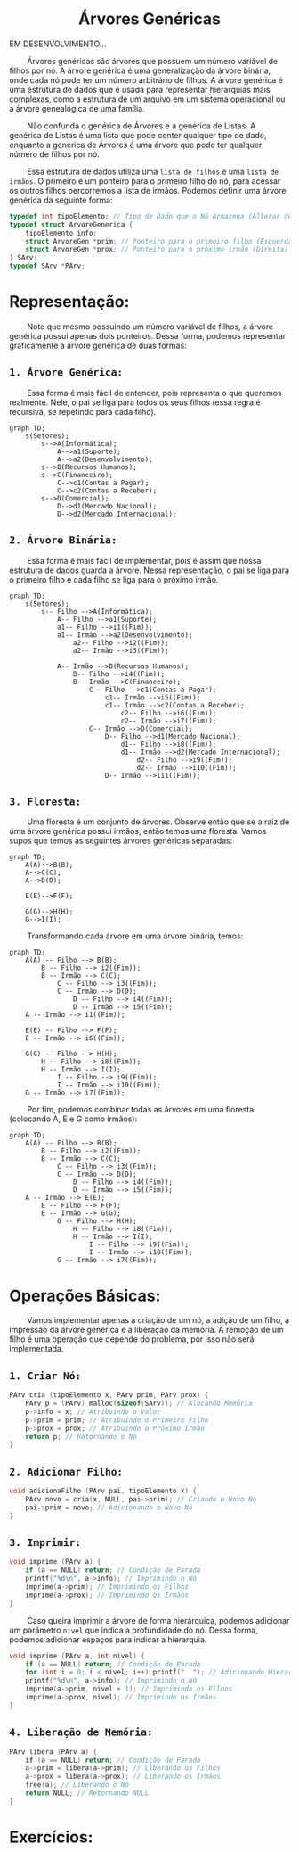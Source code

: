 <h1 align="center"> Árvores Genéricas </h1>

EM DESENVOLVIMENTO...

&emsp;&emsp; Árvores genéricas são árvores que possuem um número variável de filhos por nó. A árvore genérica é uma generalização da árvore binária, onde cada nó pode ter um número arbitrário de filhos. A árvore genérica é uma estrutura de dados que é usada para representar hierarquias mais complexas, como a estrutura de um arquivo em um sistema operacional ou a árvore genealógica de uma família.

&emsp;&emsp; Não confunda o genérica de Árvores e a genérica de Listas. A genérica de Listas é uma lista que pode conter qualquer tipo de dado, enquanto a genérica de Árvores é uma árvore que pode ter qualquer número de filhos por nó.

&emsp;&emsp; Essa estrutura de dados utiliza uma `lista de filhos` e uma `lista de irmãos`. O primeiro é um ponteiro para o primeiro filho do nó, para acessar os outros filhos percorremos a lista de irmãos. Podemos definir uma árvore genérica da seguinte forma:
~~~c
typedef int tipoElemento; // Tipo de Dado que o Nó Armazena (Alterar de Acordo com o Problema)
typedef struct ArvoreGenerica {
    tipoElemento info;
    struct ArvoreGen *prim; // Ponteiro para o primeiro filho (Esquerda)
    struct ArvoreGen *prox; // Ponteiro para o próximo irmão (Direita)
} SArv;
typedef SArv *PArv;
~~~

# Representação:
&emsp;&emsp; Note que mesmo possuindo um número variável de filhos, a árvore genérica possui apenas dois ponteiros. Dessa forma, podemos representar graficamente a árvore genérica de duas formas:

## `1. Árvore Genérica:`
&emsp;&emsp; Essa forma é mais fácil de entender, pois representa o que queremos realmente. Nele, o pai se liga para todos os seus filhos (essa regra é recursiva, se repetindo para cada filho).

~~~mermaid
graph TD;
    s(Setores); 
        s-->A(Informática);
            A-->a1(Suporte);
            A-->a2(Desenvolvimento);
        s-->B(Recursos Humanos);
        s-->C(Financeiro);
            C-->c1(Contas a Pagar);
            C-->c2(Contas a Receber);
        s-->D(Comercial);
            D-->d1(Mercado Nacional);
            D-->d2(Mercado Internacional);
~~~

## `2. Árvore Binária:`
&emsp;&emsp; Essa forma é mais fácil de implementar, pois é assim que nossa estrutura de dados guarda a árvore. Nessa representação, o pai se liga para o primeiro filho e cada filho se liga para o próximo irmão.

~~~mermaid
graph TD;
    s(Setores);
        s-- Filho -->A(Informática);
            A-- Filho -->a1(Suporte);
            a1-- Filho -->i1((Fim));
            a1-- Irmão -->a2(Desenvolvimento);
                a2-- Filho -->i2((Fim));
                a2-- Irmão -->i3((Fim));

            A-- Irmão -->B(Recursos Humanos);
                B-- Filho -->i4((Fim));
                B-- Irmão -->C(Financeiro);
                    C-- Filho -->c1(Contas a Pagar);
                        c1-- Irmão -->i5((Fim));
                        c1-- Irmão -->c2(Contas a Receber);
                            c2-- Filho -->i6((Fim));
                            c2-- Irmão -->i7((Fim));
                    C-- Irmão -->D(Comercial);
                        D-- Filho -->d1(Mercado Nacional);
                            d1-- Filho -->i8((Fim));
                            d1-- Irmão -->d2(Mercado Internacional);
                                d2-- Filho -->i9((Fim));
                                d2-- Irmão -->i10((Fim));
                        D-- Irmão -->i11((Fim));
~~~

## `3. Floresta:`
&emsp;&emsp; Uma floresta é um conjunto de árvores. Observe então que se a raiz de uma árvore genérica possui irmãos, então temos uma floresta. Vamos supos que temos as seguintes árvores genéricas separadas:
~~~mermaid
graph TD;
    A(A)-->B(B);
    A-->C(C);
    A-->D(D);

    E(E)-->F(F);

    G(G)-->H(H);
    G-->I(I);
~~~

&emsp;&emsp; Transformando cada árvore em uma árvore binária, temos:
~~~mermaid
graph TD;
    A(A) -- Filho --> B(B);
        B -- Filho --> i2((Fim));
        B -- Irmão --> C(C);
            C -- Filho --> i3((Fim));
            C -- Irmão --> D(D);
                D -- Filho --> i4((Fim));
                D -- Irmão --> i5((Fim));
    A -- Irmão --> i1((Fim));

    E(E) -- Filho --> F(F);
    E -- Irmão --> i6((Fim));

    G(G) -- Filho --> H(H);
        H -- Filho --> i8((Fim));
        H -- Irmão --> I(I);
            I -- Filho --> i9((Fim));
            I -- Irmão --> i10((Fim));
    G -- Irmão --> i7((Fim));
~~~

&emsp;&emsp; Por fim, podemos combinar todas as árvores em uma floresta (colocando A, E e G como irmãos):
~~~mermaid
graph TD;
    A(A) -- Filho --> B(B);
        B -- Filho --> i2((Fim));
        B -- Irmão --> C(C);
            C -- Filho --> i3((Fim));
            C -- Irmão --> D(D);
                D -- Filho --> i4((Fim));
                D -- Irmão --> i5((Fim));
    A -- Irmão --> E(E);
        E -- Filho --> F(F);
        E -- Irmão --> G(G);
            G -- Filho --> H(H);
                H -- Filho --> i8((Fim));
                H -- Irmão --> I(I);
                    I -- Filho --> i9((Fim));
                    I -- Irmão --> i10((Fim));
            G -- Irmão --> i7((Fim));
~~~



# Operações Básicas:
&emsp;&emsp; Vamos implementar apenas a criação de um nó, a adição de um filho, a impressão da árvore genérica e a liberação da memória. A remoção de um filho é uma operação que depende do problema, por isso não será implementada.
## `1. Criar Nó:`
~~~c
PArv cria (tipoElemento x, PArv prim, PArv prox) {
    PArv p = (PArv) malloc(sizeof(SArv)); // Alocando Memória
    p->info = x; // Atribuindo o Valor
    p->prim = prim; // Atribuindo o Primeiro Filho
    p->prox = prox; // Atribuindo o Próximo Irmão
    return p; // Retornando o Nó
}
~~~

## `2. Adicionar Filho:`
~~~c
void adicionaFilho (PArv pai, tipoElemento x) {
    PArv novo = cria(x, NULL, pai->prim); // Criando o Novo Nó
    pai->prim = novo; // Adicionando o Novo Nó
}
~~~

## `3. Imprimir:`
~~~c
void imprime (PArv a) {
    if (a == NULL) return; // Condição de Parada
    printf("%d\n", a->info); // Imprimindo o Nó
    imprime(a->prim); // Imprimindo os Filhos
    imprime(a->prox); // Imprimindo os Irmãos
}
~~~

&emsp;&emsp; Caso queira imprimir a árvore de forma hierárquica, podemos adicionar um parâmetro `nivel` que indica a profundidade do nó. Dessa forma, podemos adicionar espaços para indicar a hierarquia.
~~~c
void imprime (PArv a, int nivel) {
    if (a == NULL) return; // Condição de Parada
    for (int i = 0; i < nivel; i++) printf("  "); // Adicionando Hierarquia
    printf("%d\n", a->info); // Imprimindo o Nó
    imprime(a->prim, nivel + 1); // Imprimindo os Filhos
    imprime(a->prox, nivel); // Imprimindo os Irmãos
}
~~~

## `4. Liberação de Memória:`
~~~c
PArv libera (PArv a) {
    if (a == NULL) return; // Condição de Parada
    a->prim = libera(a->prim); // Liberando os Filhos
    a->prox = libera(a->prox); // Liberando os Irmãos
    free(a); // Liberando o Nó
    return NULL; // Retornando NULL
}
~~~



# Exercícios:
